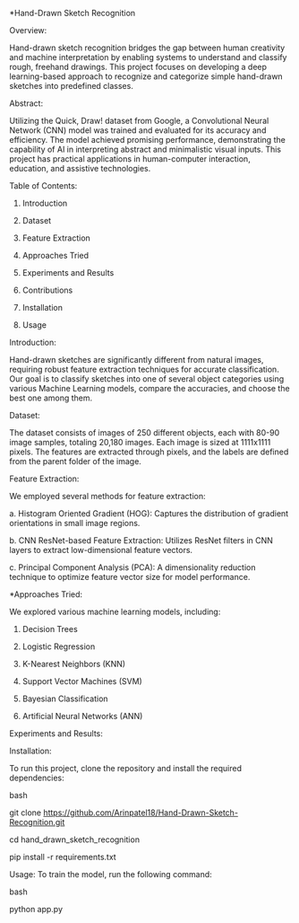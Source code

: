 *Hand-Drawn Sketch Recognition

Overview:

Hand-drawn sketch recognition bridges the gap between human creativity and machine interpretation by enabling systems to understand and classify rough, freehand drawings. This project focuses on developing a deep learning-based approach to recognize and categorize simple hand-drawn sketches into predefined classes.

Abstract:

Utilizing the Quick, Draw! dataset from Google, a Convolutional Neural Network (CNN) model was trained and evaluated for its accuracy and efficiency. The model achieved promising performance, demonstrating the capability of AI in interpreting abstract and minimalistic visual inputs. This project has practical applications in human-computer interaction, education, and assistive technologies.

Table of Contents:

1. Introduction

2. Dataset

3. Feature Extraction

4. Approaches Tried

5. Experiments and Results

6. Contributions

7. Installation

8. Usage

Introduction:

Hand-drawn sketches are significantly different from natural images, requiring robust feature extraction techniques for accurate classification. Our goal is to classify sketches into one of several object categories using various Machine Learning models, compare the accuracies, and choose the best one among them.

Dataset:

The dataset consists of images of 250 different objects, each with 80-90 image samples, totaling 20,180 images. Each image is sized at 1111x1111 pixels. The features are extracted through pixels, and the labels are defined from the parent folder of the image.

Feature Extraction:

We employed several methods for feature extraction:

a. Histogram Oriented Gradient (HOG): Captures the distribution of gradient orientations in small image regions.

b. CNN ResNet-based Feature Extraction: Utilizes ResNet filters in CNN layers to extract low-dimensional feature vectors.

c. Principal Component Analysis (PCA): A dimensionality reduction technique to optimize feature vector size for model performance.

*Approaches Tried:

We explored various machine learning models, including:

1. Decision Trees

2. Logistic Regression

3. K-Nearest Neighbors (KNN)

4. Support Vector Machines (SVM)

5. Bayesian Classification

6. Artificial Neural Networks (ANN)

Experiments and Results:


Installation:

To run this project, clone the repository and install the required dependencies:

bash

git clone https://github.com/Arinpatel18/Hand-Drawn-Sketch-Recognition.git

cd hand_drawn_sketch_recognition

pip install -r requirements.txt

Usage:
To train the model, run the following command:

bash

python app.py
